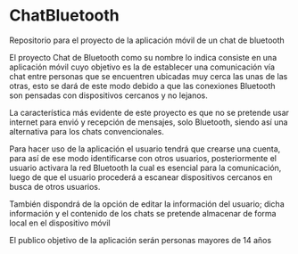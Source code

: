 # ChatBluetooth
Repositorio para el proyecto de la aplicación móvil de un chat de bluetooth


El proyecto Chat de Bluetooth como su nombre lo indica consiste en una aplicación móvil cuyo objetivo es la de establecer una comunicación vía chat entre personas que se encuentren ubicadas muy cerca las unas de las otras, esto se dará de este modo debido a que las conexiones Bluetooth son pensadas con dispositivos cercanos y no lejanos.

La característica más evidente de este proyecto es que no se pretende usar internet para envió y recepción de mensajes, solo Bluetooth, siendo así una alternativa para los chats convencionales.

Para hacer uso de la aplicación el usuario tendrá que crearse una cuenta, para así de ese modo identificarse con otros usuarios, posteriormente el usuario activara la red Bluetooth la cual es esencial para la comunicación, luego de que el usuario procederá a escanear dispositivos cercanos en busca de otros usuarios.

También dispondrá de la opción de editar la información del usuario; dicha información y el contenido de los chats se pretende almacenar de forma local en el dispositivo móvil 

El publico objetivo de la aplicación serán personas mayores de 14 años
